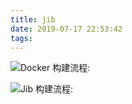 ```yaml
---
title: jib
date: 2019-07-17 22:53:42
tags:
---
```



![Docker 构建流程: ](dockerProcess1.png)

![Jib 构建流程: ](dockerProcess2.png)
